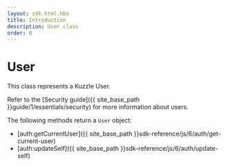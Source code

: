 ```yaml
---
layout: sdk.html.hbs
title: Introduction
description: User class
order: 0
---
```


# User

This class represents a Kuzzle User.  

Refer to the [Security guide]({{ site_base_path }}guide/1/essentials/security) for more information about users.

The following methods return a `User` object:

 - [auth:getCurrentUser]({{ site_base_path }}sdk-reference/js/6/auth/get-current-user)
 - [auth:updateSelf]({{ site_base_path }}sdk-reference/js/6/auth/update-self)
